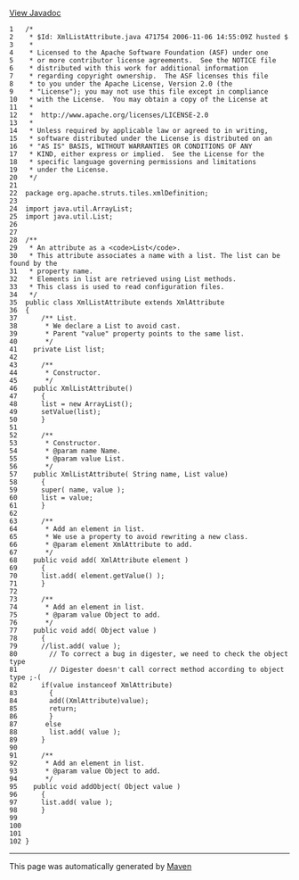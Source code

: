 [View Javadoc](../../../../../../apidocs/org/apache/struts/tiles/xmlDefinition/XmlListAttribute.html.md)


    1   /*
    2    * $Id: XmlListAttribute.java 471754 2006-11-06 14:55:09Z husted $
    3    *
    4    * Licensed to the Apache Software Foundation (ASF) under one
    5    * or more contributor license agreements.  See the NOTICE file
    6    * distributed with this work for additional information
    7    * regarding copyright ownership.  The ASF licenses this file
    8    * to you under the Apache License, Version 2.0 (the
    9    * "License"); you may not use this file except in compliance
    10   * with the License.  You may obtain a copy of the License at
    11   *
    12   *  http://www.apache.org/licenses/LICENSE-2.0
    13   *
    14   * Unless required by applicable law or agreed to in writing,
    15   * software distributed under the License is distributed on an
    16   * "AS IS" BASIS, WITHOUT WARRANTIES OR CONDITIONS OF ANY
    17   * KIND, either express or implied.  See the License for the
    18   * specific language governing permissions and limitations
    19   * under the License.
    20   */
    21  
    22  package org.apache.struts.tiles.xmlDefinition;
    23  
    24  import java.util.ArrayList;
    25  import java.util.List;
    26  
    27  
    28  /**
    29   * An attribute as a <code>List</code>.
    30   * This attribute associates a name with a list. The list can be found by the
    31   * property name.
    32   * Elements in list are retrieved using List methods.
    33   * This class is used to read configuration files.
    34   */
    35  public class XmlListAttribute extends XmlAttribute
    36  {
    37      /** List.
    38       * We declare a List to avoid cast.
    39       * Parent "value" property points to the same list.
    40       */
    41    private List list;
    42  
    43      /**
    44       * Constructor.
    45       */
    46    public XmlListAttribute()
    47      {
    48      list = new ArrayList();
    49      setValue(list);
    50      }
    51  
    52      /**
    53       * Constructor.
    54       * @param name Name.
    55       * @param value List.
    56       */
    57    public XmlListAttribute( String name, List value)
    58      {
    59      super( name, value );
    60      list = value;
    61      }
    62  
    63      /**
    64       * Add an element in list.
    65       * We use a property to avoid rewriting a new class.
    66       * @param element XmlAttribute to add.
    67       */
    68    public void add( XmlAttribute element )
    69      {
    70      list.add( element.getValue() );
    71      }
    72  
    73      /**
    74       * Add an element in list.
    75       * @param value Object to add.
    76       */
    77    public void add( Object value )
    78      {
    79      //list.add( value );
    80        // To correct a bug in digester, we need to check the object type
    81        // Digester doesn't call correct method according to object type ;-(
    82      if(value instanceof XmlAttribute)
    83        {
    84        add((XmlAttribute)value);
    85        return;
    86        }
    87       else
    88        list.add( value );
    89      }
    90  
    91      /**
    92       * Add an element in list.
    93       * @param value Object to add.
    94       */
    95    public void addObject( Object value )
    96      {
    97      list.add( value );
    98      }
    99  
    100 
    101 
    102 }

------------------------------------------------------------------------

This page was automatically generated by [Maven](http://maven.apache.org/)
